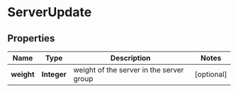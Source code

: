 
# ServerUpdate

## Properties
Name | Type | Description | Notes
------------ | ------------- | ------------- | -------------
**weight** | **Integer** | weight of the server in the server group |  [optional]



